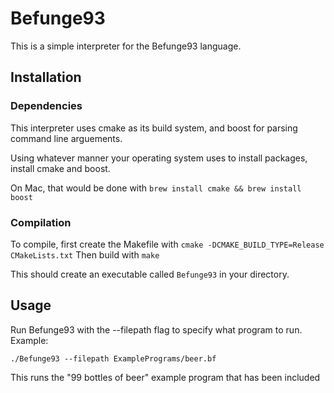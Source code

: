 # Befunge93 #

This is a simple interpreter for the Befunge93 language.

## Installation ##
### Dependencies ###
This interpreter uses cmake as its build system, and boost for parsing command line arguements.

Using whatever manner your operating system uses to install packages, install cmake and boost.

On Mac, that would be done with
`brew install cmake && brew install boost`
### Compilation ###
To compile, first create the Makefile with
`cmake -DCMAKE_BUILD_TYPE=Release CMakeLists.txt`
Then build with
`make`

This should create an executable called `Befunge93` in your directory.

## Usage ##
Run Befunge93 with the --filepath flag to specify what program to run. 
Example:

`./Befunge93 --filepath ExamplePrograms/beer.bf`

This runs the "99 bottles of beer" example program that has been included